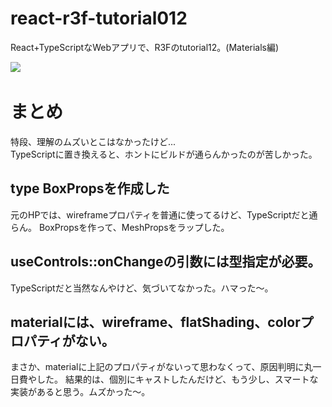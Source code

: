 # react-r3f-tutorial012
React+TypeScriptなWebアプリで、R3Fのtutorial12。(Materials編)

![](https://storage.googleapis.com/zenn-user-upload/df15e25fee3b-20231224.png)
​
# まとめ
特段、理解のムズいとこはなかったけど...<br />
TypeScriptに置き換えると、ホントにビルドが通らんかったのが苦しかった。

## type BoxPropsを作成した
元のHPでは、wireframeプロパティを普通に使ってるけど、TypeScriptだと通らん。
BoxPropsを作って、MeshPropsをラップした。
## useControls::onChangeの引数には型指定が必要。
TypeScriptだと当然なんやけど、気づいてなかった。ハマった～。
## materialには、wireframe、flatShading、colorプロパティがない。
まさか、materialに上記のプロパティがないって思わなくって、原因判明に丸一日費やした。
結果的は、個別にキャストしたんだけど、もう少し、スマートな実装があると思う。
​
ムズかった～。
